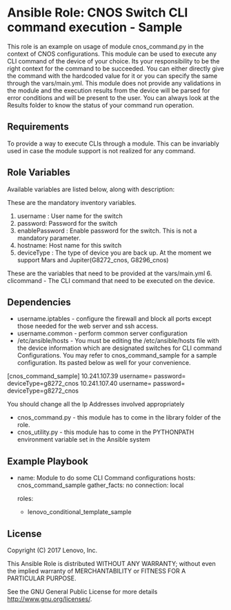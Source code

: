 # Ansible Role: CNOS Switch CLI command execution - Sample

This role is an example on usage of module cnos_command.py in the context of CNOS configurations. This module can be used to execute any CLI command of the device of your choice. Its your responsibility to be the right context for the command to be succeeded. You can either directly give the command with the hardcoded value for it or you can specify the same through the vars/main.yml. This module does not provide any validations in the module and the execution  results from the device will be parsed for error conditions and will be present to the user. You can always look at the Results folder to know the status of your command run operation.

## Requirements

To provide a way to execute CLIs through a module. This can be invariably used in case the module support is not realized for any command.

## Role Variables

Available variables are listed below, along with description:

These are the mandatory inventory variables. 
1. username : User name for the switch
2. password: Password for the switch
3. enablePassword : Enable password for the switch. This is not a mandatory parameter.
4. hostname: Host name for this switch
5. deviceType : The type of device you are back up. At the moment we support Mars and Jupiter(G8272_cnos, G8296_cnos)

These are the variables that need to be provided at the vars/main.yml
6. clicommand - The CLI command that need to be executed on the device.

## Dependencies

- username.iptables - configure the firewall and block all ports except those needed for the web server and ssh access.
- username.common - perform common server configuration
- /etc/ansible/hosts - You must be editing the /etc/ansible/hosts file with the device information which are designated switches for CLI command Configurations. You may refer to cnos_command_sample for a sample configuration. Its pasted below  as well for your convenience.

[cnos_command_sample]
10.241.107.39   username=<username> password=<password> deviceType=g8272_cnos
10.241.107.40   username=<username> password=<password> deviceType=g8272_cnos 
    
  You should change all the Ip Addresses involved appropriately
  
 - cnos_command.py - this module has to come in the library folder of the role.
 - cnos_utility.py - this module has to come in the PYTHONPATH environment variable set in the Ansible system 

## Example Playbook

 - name: Module to  do some CLI Command configurations
   hosts: cnos_command_sample
   gather_facts: no
   connection: local

   roles:
    - lenovo_conditional_template_sample

## License

Copyright (C) 2017 Lenovo, Inc.

This Ansible Role is distributed WITHOUT ANY WARRANTY; without even the implied 
warranty of MERCHANTABILITY or FITNESS FOR A PARTICULAR PURPOSE.  

See the GNU General Public License for more details <http://www.gnu.org/licenses/>.
